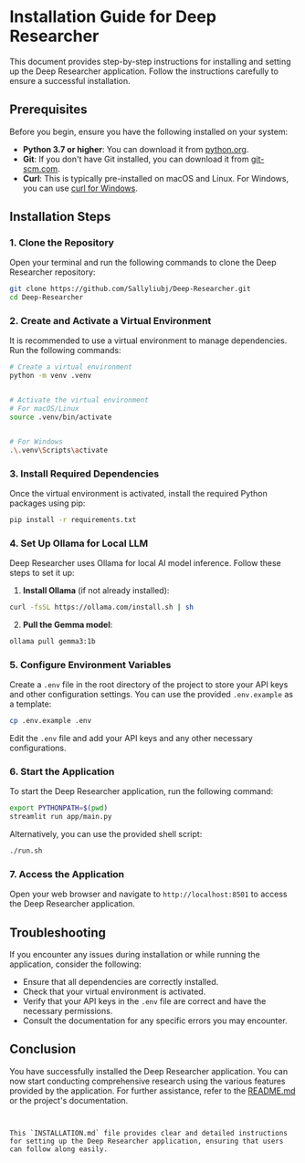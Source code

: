 
# Installation Guide for Deep Researcher


This document provides step-by-step instructions for installing and setting up the Deep Researcher application. Follow the instructions carefully to ensure a successful installation.


## Prerequisites


Before you begin, ensure you have the following installed on your system:


- **Python 3.7 or higher**: You can download it from [python.org](https://www.python.org/downloads/).
- **Git**: If you don't have Git installed, you can download it from [git-scm.com](https://git-scm.com/downloads).
- **Curl**: This is typically pre-installed on macOS and Linux. For Windows, you can use [curl for Windows](https://curl.se/windows/).


## Installation Steps


### 1. Clone the Repository


Open your terminal and run the following commands to clone the Deep Researcher repository:


```bash
git clone https://github.com/Sallyliubj/Deep-Researcher.git
cd Deep-Researcher
```


### 2. Create and Activate a Virtual Environment


It is recommended to use a virtual environment to manage dependencies. Run the following commands:


```bash
# Create a virtual environment
python -m venv .venv


# Activate the virtual environment
# For macOS/Linux
source .venv/bin/activate


# For Windows
.\.venv\Scripts\activate
```


### 3. Install Required Dependencies


Once the virtual environment is activated, install the required Python packages using pip:


```bash
pip install -r requirements.txt
```


### 4. Set Up Ollama for Local LLM


Deep Researcher uses Ollama for local AI model inference. Follow these steps to set it up:


1. **Install Ollama** (if not already installed):


  ```bash
  curl -fsSL https://ollama.com/install.sh | sh
  ```


2. **Pull the Gemma model**:


  ```bash
  ollama pull gemma3:1b
  ```


### 5. Configure Environment Variables


Create a `.env` file in the root directory of the project to store your API keys and other configuration settings. You can use the provided `.env.example` as a template:


```bash
cp .env.example .env
```


Edit the `.env` file and add your API keys and any other necessary configurations.


### 6. Start the Application


To start the Deep Researcher application, run the following command:


```bash
export PYTHONPATH=$(pwd)
streamlit run app/main.py
```


Alternatively, you can use the provided shell script:


```bash
./run.sh
```


### 7. Access the Application


Open your web browser and navigate to `http://localhost:8501` to access the Deep Researcher application.


## Troubleshooting


If you encounter any issues during installation or while running the application, consider the following:


- Ensure that all dependencies are correctly installed.
- Check that your virtual environment is activated.
- Verify that your API keys in the `.env` file are correct and have the necessary permissions.
- Consult the documentation for any specific errors you may encounter.


## Conclusion


You have successfully installed the Deep Researcher application. You can now start conducting comprehensive research using the various features provided by the application. For further assistance, refer to the [README.md](README.md) or the project's documentation.
```


This `INSTALLATION.md` file provides clear and detailed instructions for setting up the Deep Researcher application, ensuring that users can follow along easily.
